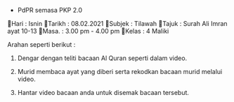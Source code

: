 * PdPR semasa PKP 2.0

📌Hari      : Isnin
📌Tarikh  : 08.02.2021
📌Subjek : Tilawah 
📌Tajuk   : Surah Ali Imran ayat 10-13
📌Masa. : 3.00 pm - 4.00 pm
📌Kelas  : 4 Maliki
         
Arahan seperti berikut :

1. Dengar dengan teliti bacaan Al Quran seperti dalam video.

2. Murid membaca ayat yang diberi serta rekodkan bacaan murid melalui video.

3. Hantar video bacaan anda untuk disemak bacaan tersebut.
